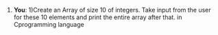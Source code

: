 1. **You**: 1)Create an Array of size 10 of integers. Take input from the user for these 10 elements and print the entire array after that. in Cprogramming language